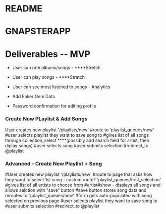 # README
# GNAPSTERAPP


# Deliverables --  MVP

<!-- * User can sign/out -->

<!-- * User can create new profile -->

<!-- * CRUD username/password -->

<!-- * User can Add Songs to their Playlist -->

<!-- * User can remove songs from Playlist -->

<!-- * User can create new playlist -->

* User can rate albums/songs - ****Stretch

* User can play songs - ****Stretch

* User can see most listened to songs - Analytics

<!-- * User can delete playlist -->

* Add Faker Gem Data

* Password confirmation for editing profile

### Create New PLaylist & Add Songs

User creates new playlist '/playlists/new'
    #route to 'playlist_queues/new'
        #user selects playlist they want to save song to
        #gives list of all songs through collection_select  ****(possibly add search field for artist, then diplay songs)
        #user selects song
        #user submits selection
    #redirect_to @playlist

### Advanced - Create New Playlist + Song

#User creates new playlist '/playlists/new'
    #route to page that asks how they want to select 1st song - custom route? 'playlist_queues/first_selection'
        #gives list of all artists to choose from
        #artist#show - displays all songs and allows selction with "save" button
    #save button stores song data and reroutes to '/playlist_queues/new'
        #form gets auto-populated with song selected on previous page
        #user selects playlist they want to save song to
        #user submits selection
    #redirect_to @playlist



